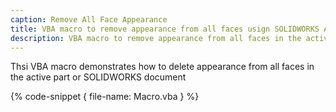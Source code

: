 ```yaml
---
caption: Remove All Face Appearance
title: VBA macro to remove appearance from all faces usign SOLIDWORKS API
description: VBA macro to remove appearance from all faces in the active SOLIDWORKS model usign SOLIDWORKS API
---
```


Thsi VBA macro demonstrates how to delete appearance from all faces in the active part or SOLIDWORKS document

{% code-snippet { file-name: Macro.vba } %}